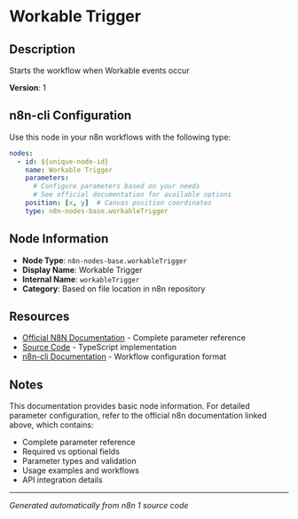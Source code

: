 # Workable Trigger

## Description

Starts the workflow when Workable events occur

**Version**: 1

## n8n-cli Configuration

Use this node in your n8n workflows with the following type:

```yaml
nodes:
  - id: ${unique-node-id}
    name: Workable Trigger
    parameters:
      # Configure parameters based on your needs
      # See official documentation for available options
    position: [x, y]  # Canvas position coordinates
    type: n8n-nodes-base.workableTrigger
```

## Node Information

- **Node Type**: `n8n-nodes-base.workableTrigger`
- **Display Name**: Workable Trigger
- **Internal Name**: `workableTrigger`
- **Category**: Based on file location in n8n repository

## Resources

- [Official N8N Documentation](https://docs.n8n.io/integrations/builtin/app-nodes/n8n-nodes-base.workabletrigger/) - Complete parameter reference
- [Source Code](https://github.com/n8n-io/n8n/blob/master/packages/nodes-base/nodes/Workable/WorkableTrigger.node.ts) - TypeScript implementation
- [n8n-cli Documentation](https://github.com/edenreich/n8n-cli) - Workflow configuration format

## Notes

This documentation provides basic node information. For detailed parameter configuration, 
refer to the official n8n documentation linked above, which contains:

- Complete parameter reference
- Required vs optional fields
- Parameter types and validation
- Usage examples and workflows
- API integration details

---
*Generated automatically from n8n 1 source code*
